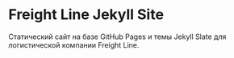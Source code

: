 # Freight Line Jekyll Site

Статический сайт на базе GitHub Pages и темы Jekyll Slate для логистической компании Freight Line.
